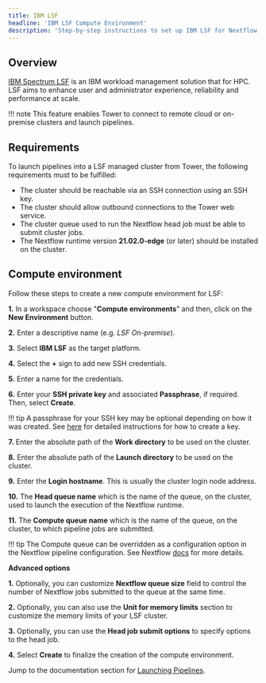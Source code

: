 ```yaml
---
title: IBM LSF
headline: 'IBM LSF Compute Environment'
description: 'Step-by-step instructions to set up IBM LSF for Nextflow Tower.'
---
```

## Overview

[IBM Spectrum LSF](https://www.ibm.com/products/hpc-workload-management/details) is an IBM workload management solution that for HPC. LSF aims to enhance user and administrator experience, reliability and performance at scale.

!!! note
    This feature enables Tower to connect to remote cloud or on-premise clusters and launch pipelines.

## Requirements

To launch pipelines into a LSF managed cluster from Tower, the following requirements must to be fulfilled:

* The cluster should be reachable via an SSH connection using an SSH key.
* The cluster should allow outbound connections to the Tower web service.
* The cluster queue used to run the Nextflow head job must be able to submit cluster jobs.
* The Nextflow runtime version **21.02.0-edge** (or later) should be installed on the cluster.


## Compute environment

Follow these steps to create a new compute environment for LSF:

**1.** In a workspace choose "**Compute environments**" and then, click on the **New Environment** button.

**2.** Enter a descriptive name (e.g. *LSF On-premise*).

**3.** Select **IBM LSF** as the target platform.

**4.** Select the **+** sign to add new SSH credentials.

**5.** Enter a name for the credentials.

**6.** Enter your **SSH private key** and associated **Passphrase**, if required. Then, select **Create**.

!!! tip 
    A passphrase for your SSH key may be optional depending on how it was created. See [here](https://docs.github.com/en/free-pro-team@latest/github/authenticating-to-github/generating-a-new-ssh-key-and-adding-it-to-the-ssh-agent) for detailed instructions for how to create a key.


**7.** Enter the absolute path of the **Work directory** to be used on the cluster.

**8.** Enter the absolute path of the **Launch directory** to be used on the cluster.

**9.** Enter the **Login hostname**. This is usually the cluster login node address.

**10.** The **Head queue name** which is the name of the queue, on the cluster, used to launch the execution of the Nextflow runtime.

**11.** The **Compute queue name** which is the name of the queue, on the cluster, to which pipeline jobs are submitted.

!!! tip 
    The Compute queue can be overridden as a configuration option in the Nextflow pipeline configuration. See Nextflow [docs](https://www.nextflow.io/docs/latest/process.html#queue) for more details.

**Advanced options**

**1.** Optionally, you can customize **Nextflow queue size** field to control the number of Nextflow jobs submitted to the queue at the same time.

**2.** Optionally, you can also use the **Unit for memory limits** section to customize the memory limits of your LSF cluster.

**3.** Optionally, you can use the **Head job submit options** to specify options to the head job.

**4.** Select **Create** to finalize the creation of the compute environment.

Jump to the documentation section for [Launching Pipelines](../../launch/launchpad/).

